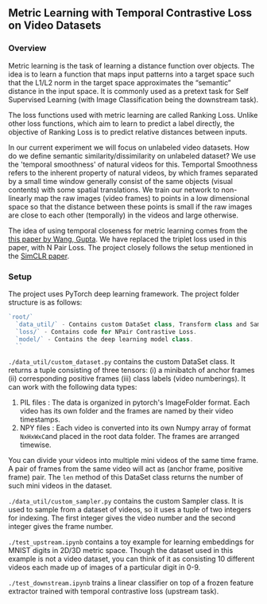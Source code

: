 ## Metric Learning with Temporal Contrastive Loss on Video Datasets

### Overview

Metric learning is the task of learning a distance function over objects. The idea is to learn a function that maps input patterns into a target space such that the L1/L2 norm in the target space approximates the “semantic” distance in the input space. It is commonly used as a pretext task for Self Supervised Learning (with Image Classification being the downstream task). 

The loss functions used with metric learning are called Ranking Loss. Unlike other loss functions, which aim to learn to predict a label directly, the objective of Ranking Loss is to predict relative distances between inputs. 

In our current experiment we will focus on unlabeled video datasets. How do we define semantic similarity/dissimilarity on unlabeled dataset? We use the 'temporal smoothness' of natural videos for this. Temportal Smoothness refers to the inherent property of natural videos, by which frames separated by a small time window generally consist of the same objects (visual contents) with some spatial translations. We train our network to non-linearly map the raw images (video frames) to points in a low dimensional space so that the distance between these points is small if the raw images are close to each other (temporally) in the videos and large otherwise.

The idea of using temporal closeness for metric learning comes from the [this paper by Wang, Gupta](https://arxiv.org/abs/1505.00687). We have replaced the triplet loss used in this paper, with N Pair Loss. The project closely follows the setup mentioned in the [SimCLR paper](https://arxiv.org/abs/2002.05709).

### Setup

The project uses PyTorch deep learning framework. The project folder structure is as follows:

```javascript
`root/`
  `data_util/` - Contains custom DataSet class, Transform class and Sampler classes. 
  `loss/` - Contains code for NPair Contrastive Loss.
  `model/` - Contains the deep learning model class.
  ``
```

`./data_util/custom_dataset.py` contains the custom DataSet class. It returns a tuple consisting of three tensors: (i) a minibatch of anchor frames (ii) corresponding positive frames (iii) class labels (video numberings).  It can work with the following data types:

1. PIL files : The data is organized in pytorch's ImageFolder format. Each video has its own folder and the frames are named by their video timestamps.
2. NPY files : Each video is converted into its own Numpy array of format `NxHxWxC`and placed in the root data folder. The frames are arranged timewise. 

You can divide your videos into multiple mini videos of the same time frame. A pair of frames from the same video will act as (anchor frame, positive frame) pair. The `len` method of this DataSet class returns the number of such mini videos in the dataset.

`./data_util/custom_sampler.py` contains the custom Sampler class. It is used to sample from a dataset of videos, so it uses a tuple of two integers for indexing. The first integer gives the video number and the second integer gives the frame number. 

`./test_upstream.ipynb` contains a toy example for learning embeddings for MNIST digits in 2D/3D metric space. Though the dataset used in this example is not a video dataset, you can think of it as consisting 10 different videos each made up of images of a particular digit in 0-9.

`./test_downstream.ipynb` trains a linear classifier on top of a frozen feature extractor trained with temporal contrastive loss (upstream task). 